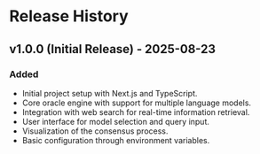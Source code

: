 # Release History

## v1.0.0 (Initial Release) - 2025-08-23

### Added

* Initial project setup with Next.js and TypeScript.
* Core oracle engine with support for multiple language models.
* Integration with web search for real-time information retrieval.
* User interface for model selection and query input.
* Visualization of the consensus process.
* Basic configuration through environment variables.

